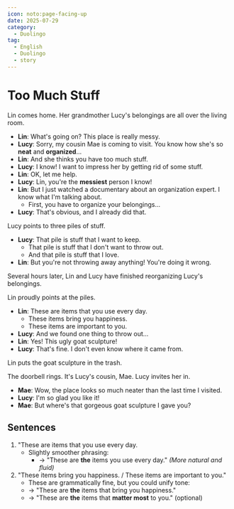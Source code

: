 ```yaml
---
icon: noto:page-facing-up
date: 2025-07-29
category:
  - Duolingo
tag:
  - English
  - Duolingo
  - story
---
```


# Too Much Stuff

Lin comes home. Her grandmother Lucy's belongings are all over the living room.

- **Lin**: What's going on? This place is really messy.
- **Lucy**: Sorry, my cousin Mae is coming to visit. You know how she's so **neat** and **organized**...
- **Lin**: And she thinks you have too much stuff.
- **Lucy**: I know! I want to impress her by getting rid of some stuff.
- **Lin**: OK, let me help.
- **Lucy**: Lin, you're the **messiest** person I know!
- **Lin**: But I just watched a documentary about an organization expert. I know what I'm talking about.
  - First, you have to organize your belongings...
- **Lucy**: That's obvious, and I already did that.

Lucy points to three piles of stuff.

- **Lucy**: That pile is stuff that I want to keep.
  - That pile is stuff that I don't want to throw out.
  - And that pile is stuff that I love.
- **Lin**: But you're not throwing away anything! You're doing it wrong.

Several hours later, Lin and Lucy have finished reorganizing Lucy's belongings.

Lin proudly points at the piles.

- **Lin**: These are items that you use every day.
  - These items bring you happiness.
  - These items are important to you.
- **Lucy**: And we found one thing to throw out...
- **Lin**: Yes! This ugly goat sculpture!
- **Lucy**: That's fine. I don't even know where it came from.

Lin puts the goat sculpture in the trash.

The doorbell rings. It's Lucy's cousin, Mae. Lucy invites her in.

- **Mae**: Wow, the place looks so much neater than the last time I visited.
- **Lucy**: I'm so glad you like it!
- **Mae**: But where's that gorgeous goat sculpture I gave you?

## Sentences

1. "These are items that you use every day.
   - Slightly smoother phrasing:
     - → "These are **the** items you use every day."
       _(More natural and fluid)_
2. "These items bring you happiness. / These items are important to you."
   - These are grammatically fine, but you could unify tone:
   - → "These are **the** items that bring you happiness."
   - → "These are **the** items that **matter most** to you." (optional)
